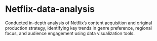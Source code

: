 # Netflix-data-analysis
Conducted in-depth analysis of Netflix’s content acquisition and original production strategy, identifying key trends in genre preference, regional focus, and audience engagement using data visualization tools.
